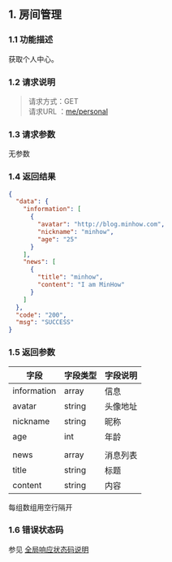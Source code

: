 ## 1. 房间管理
### 1.1 功能描述
获取个人中心。
### 1.2 请求说明
> 请求方式：GET<br>
请求URL ：[me/personal](#)

### 1.3 请求参数
无参数
### 1.4 返回结果
```json  
{
  "data": {
    "information": [
      {
        "avatar": "http://blog.minhow.com",
        "nickname": "minhow",
        "age": "25"
      }
    ],
    "news": [
      {
        "title": "minhow",
        "content": "I am MinHow"
      }
    ]
  },
  "code": "200",
  "msg": "SUCCESS"
}
```
### 1.5 返回参数
字段       |字段类型       |字段说明
------------|-----------|-----------
information       |array        |信息
avatar       |string        |头像地址
nickname       |string        |昵称
age       |int        |年龄
       |        |
news       |array        |消息列表  
title       |string        |标题
content       |string        |内容
每组数组用空行隔开
### 1.6 错误状态码
参见 [全局响应状态码说明](../introduction.html/#134-全局响应状态码说明)
